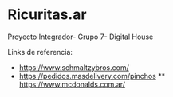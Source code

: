 # Ricuritas.ar
Proyecto Integrador- Grupo 7- Digital House

Links de referencia:
* https://www.schmaltzybros.com/ 
* https://pedidos.masdelivery.com/pinchos 
** https://www.mcdonalds.com.ar/
